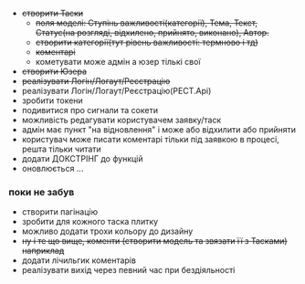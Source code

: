 - ~~створити Таски~~
  - ~~поля моделі: Ступінь важливості(категорії), Тема, Текст, 
Статус(на розгляді, відхилено, прийнято, виконано), Автор.~~
  - ~~створити категорії(тут рівень важливості: термново і тд)~~
  - ~~коментарі~~
  - кометувати може адмін а юзер тількі свої
- ~~створити Юзера~~
- ~~реалізувати Логін/Логаут/Реєстрацію~~
- реалізувати Логін/Логаут/Реєстрацію(РЕСТ.Арі)
- зробити токени
- подивитися про сигнали та сокети
- можливість редагувати користувачем заявку/таск
- адмін має пункт "на відновлення" і може або відхилити або прийняти 
- користувач може писати коментарі тільки під заявкою в процесі, решта тільки читати
- додати ДОКСТРІНГ до функцій
- оновлюється ...
### поки не забув
- створити пагінацію
- зробити для кожного таска плитку
- можливо додати трохи кольору до дизайну
- ~~ну і те що вище, коменти (створити модель та звязати її з Тасками) наприклад~~
- додати лічильгик коментарів
- реалізувати вихід через певний час при бездіяльності